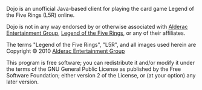 Dojo is an unofficial Java-based client for playing the card game Legend of the Five Rings (L5R) online.

Dojo  is not in any way endorsed by or otherwise associated with [Alderac Entertainment Group](http://www.alderac.com), [Legend of the Five Rings](http://www.l5r.com), or any of their affiliates.

The terms "Legend of the Five Rings", "L5R", and all images used herein are Copyright © 2010 [Alderac Entertainment Group](http://www.alderac.com)

This program is free software; you can redistribute it and/or modify it under the terms of the GNU General Public License as published by the Free Software Foundation; either version 2 of the License, or (at your option) any later version.